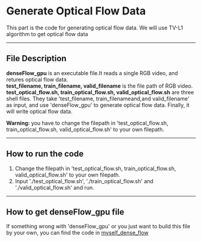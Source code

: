 # Generate Optical Flow Data  


This part is the code for generating optical flow data.
We will use TV-L1 algorithm to get optical flow data

----
## File Description

**denseFlow_gpu** is an executable file.It reads a single RGB video, and retures optical flow data.  
**test_filename, train_filename, valid_filename** is the file path of RGB video.  
**test_optical_flow.sh, train_optical_flow.sh, valid_optical_flow.sh** are three shell files. They take 'test_filename,
train_filenameand,and valid_filename' as input, and use 'denseFlow_gpu' to generate optical flow data. Finally, it
will write optical flow data.  

**Warning:** you have to change the filepath in 'test_optical_flow.sh, train_optical_flow.sh, valid_optical_flow.sh' to your own filepath.

----

## How to run the code
1. Change the filepath in 'test_optical_flow.sh, train_optical_flow.sh, valid_optical_flow.sh' to your own filepath.
2. Input './test_optical_flow.sh', './train_optical_flow.sh' and './valid_optical_flow.sh' and run.

-----

## How to get denseFlow_gpu file
If something wrong with 'denseFlow_gpu' or you just want to build this file by your own,
you can find the code in [myself_dense_flow](https://github.com/EthanTaylor2/dense_flow)
